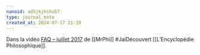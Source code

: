 ```yaml
---
nanoid: ad5jkjhihu57
type: journal_note
created_at: 2024-07-17 21:19
---
```

Dans la vidéo [FAQ – juillet 2017](https://monsieurphi.com/2017/07/10/faq-juillet-2017/) de [[MrPhi]] #JaiDécouvert [[L’Encyclopédie Philosophique]].
